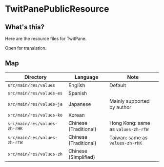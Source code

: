 # TwitPanePublicResource

## What's this?

Here are the resource files for TwitPane.

Open for translation.

## Map

|  Directory  |  Language  |  Note  |
| ---- | ---- | ---- |
|  `src/main/res/values`         |  English  |  Default  |
|  `src/main/res/values-es`      |  Spanish  | |
|  `src/main/res/values-ja`      |  Japanese |  Mainly supported by author  |
|  `src/main/res/values-ko`      |  Korean   | |
|  `src/main/res/values-zh-rHK`  |  Chinese (Traditional)  | Hong Kong: same as `values-zh-rTW` |
|  `src/main/res/values-zh-rTW`  |  Chinese (Traditional)  | Taiwan: same as `values-zh-rHK` |
|  `src/main/res/values-zh`      |  Chinese (Simplified)  | |
